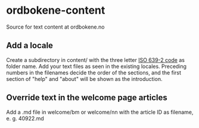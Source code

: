# ordbokene-content
Source for text content at ordbokene.no

## Add a locale
Create a subdirectory in content/ with the three letter [ISO 639-2 code](https://www.loc.gov/standards/iso639-2/php/code_changes.php) as folder name.
Add your text files as seen in the existing locales. Preceding numbers in the filenames decide the order of the sections, and the first section of "help" and "about" will be shown as the introduction.

## Override text in the welcome page articles
Add a .md file in welcome/bm or welcome/nn with the article ID as filename, e. g. 40922.md
